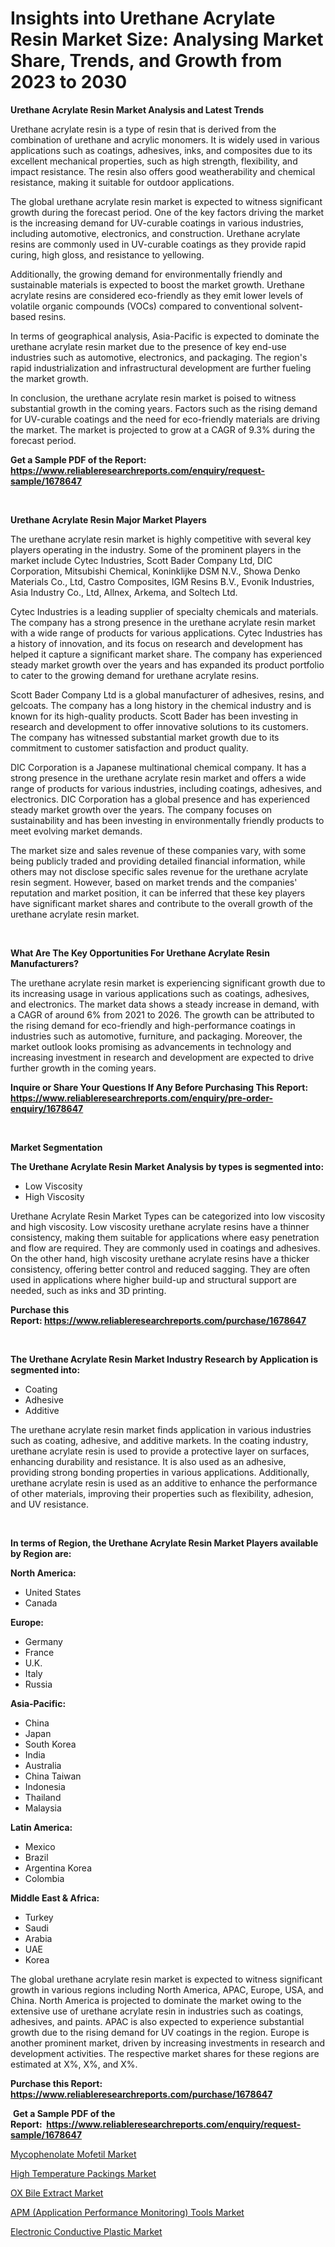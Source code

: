 <p><h1>Insights into Urethane Acrylate Resin Market Size: Analysing Market Share, Trends, and Growth from 2023 to 2030</h1></p><p><strong>Urethane Acrylate Resin Market Analysis and Latest Trends</strong></p>
<p><p>Urethane acrylate resin is a type of resin that is derived from the combination of urethane and acrylic monomers. It is widely used in various applications such as coatings, adhesives, inks, and composites due to its excellent mechanical properties, such as high strength, flexibility, and impact resistance. The resin also offers good weatherability and chemical resistance, making it suitable for outdoor applications.</p><p>The global urethane acrylate resin market is expected to witness significant growth during the forecast period. One of the key factors driving the market is the increasing demand for UV-curable coatings in various industries, including automotive, electronics, and construction. Urethane acrylate resins are commonly used in UV-curable coatings as they provide rapid curing, high gloss, and resistance to yellowing.</p><p>Additionally, the growing demand for environmentally friendly and sustainable materials is expected to boost the market growth. Urethane acrylate resins are considered eco-friendly as they emit lower levels of volatile organic compounds (VOCs) compared to conventional solvent-based resins.</p><p>In terms of geographical analysis, Asia-Pacific is expected to dominate the urethane acrylate resin market due to the presence of key end-use industries such as automotive, electronics, and packaging. The region's rapid industrialization and infrastructural development are further fueling the market growth.</p><p>In conclusion, the urethane acrylate resin market is poised to witness substantial growth in the coming years. Factors such as the rising demand for UV-curable coatings and the need for eco-friendly materials are driving the market. The market is projected to grow at a CAGR of 9.3% during the forecast period.</p></p>
<p><strong>Get a Sample PDF of the Report:&nbsp; <a href="https://www.reliableresearchreports.com/enquiry/request-sample/1678647">https://www.reliableresearchreports.com/enquiry/request-sample/1678647</a></strong></p>
<p>&nbsp;</p>
<p><strong>Urethane Acrylate Resin Major Market Players</strong></p>
<p><p>The urethane acrylate resin market is highly competitive with several key players operating in the industry. Some of the prominent players in the market include Cytec Industries, Scott Bader Company Ltd, DIC Corporation, Mitsubishi Chemical, Koninklijke DSM N.V., Showa Denko Materials Co., Ltd, Castro Composites, IGM Resins B.V., Evonik Industries, Asia Industry Co., Ltd, Allnex, Arkema, and Soltech Ltd.</p><p>Cytec Industries is a leading supplier of specialty chemicals and materials. The company has a strong presence in the urethane acrylate resin market with a wide range of products for various applications. Cytec Industries has a history of innovation, and its focus on research and development has helped it capture a significant market share. The company has experienced steady market growth over the years and has expanded its product portfolio to cater to the growing demand for urethane acrylate resins.</p><p>Scott Bader Company Ltd is a global manufacturer of adhesives, resins, and gelcoats. The company has a long history in the chemical industry and is known for its high-quality products. Scott Bader has been investing in research and development to offer innovative solutions to its customers. The company has witnessed substantial market growth due to its commitment to customer satisfaction and product quality.</p><p>DIC Corporation is a Japanese multinational chemical company. It has a strong presence in the urethane acrylate resin market and offers a wide range of products for various industries, including coatings, adhesives, and electronics. DIC Corporation has a global presence and has experienced steady market growth over the years. The company focuses on sustainability and has been investing in environmentally friendly products to meet evolving market demands.</p><p>The market size and sales revenue of these companies vary, with some being publicly traded and providing detailed financial information, while others may not disclose specific sales revenue for the urethane acrylate resin segment. However, based on market trends and the companies' reputation and market position, it can be inferred that these key players have significant market shares and contribute to the overall growth of the urethane acrylate resin market.</p></p>
<p>&nbsp;</p>
<p><strong>What Are The Key Opportunities For Urethane Acrylate Resin Manufacturers?</strong></p>
<p><p>The urethane acrylate resin market is experiencing significant growth due to its increasing usage in various applications such as coatings, adhesives, and electronics. The market data shows a steady increase in demand, with a CAGR of around 6% from 2021 to 2026. The growth can be attributed to the rising demand for eco-friendly and high-performance coatings in industries such as automotive, furniture, and packaging. Moreover, the market outlook looks promising as advancements in technology and increasing investment in research and development are expected to drive further growth in the coming years.</p></p>
<p><strong>Inquire or Share Your Questions If Any Before Purchasing This Report: <a href="https://www.reliableresearchreports.com/enquiry/pre-order-enquiry/1678647">https://www.reliableresearchreports.com/enquiry/pre-order-enquiry/1678647</a></strong></p>
<p>&nbsp;</p>
<p><strong>Market Segmentation</strong></p>
<p><strong>The Urethane Acrylate Resin Market Analysis by types is segmented into:</strong></p>
<p><ul><li>Low Viscosity</li><li>High Viscosity</li></ul></p>
<p><p>Urethane Acrylate Resin Market Types can be categorized into low viscosity and high viscosity. Low viscosity urethane acrylate resins have a thinner consistency, making them suitable for applications where easy penetration and flow are required. They are commonly used in coatings and adhesives. On the other hand, high viscosity urethane acrylate resins have a thicker consistency, offering better control and reduced sagging. They are often used in applications where higher build-up and structural support are needed, such as inks and 3D printing.</p></p>
<p><strong>Purchase this Report:&nbsp;<a href="https://www.reliableresearchreports.com/purchase/1678647">https://www.reliableresearchreports.com/purchase/1678647</a></strong></p>
<p>&nbsp;</p>
<p><strong>The Urethane Acrylate Resin Market Industry Research by Application is segmented into:</strong></p>
<p><ul><li>Coating</li><li>Adhesive</li><li>Additive</li></ul></p>
<p><p>The urethane acrylate resin market finds application in various industries such as coating, adhesive, and additive markets. In the coating industry, urethane acrylate resin is used to provide a protective layer on surfaces, enhancing durability and resistance. It is also used as an adhesive, providing strong bonding properties in various applications. Additionally, urethane acrylate resin is used as an additive to enhance the performance of other materials, improving their properties such as flexibility, adhesion, and UV resistance.</p></p>
<p>&nbsp;</p>
<p><strong>In terms of Region, the Urethane Acrylate Resin Market Players available by Region are:</strong></p>
<p>
    <p> <strong> North America: </strong>
        <ul>
            <li>United States</li>
            <li>Canada</li>
        </ul>
        </p> 
    <p> <strong> Europe: </strong>
        <ul>
            <li>Germany</li>
            <li>France</li>
            <li>U.K.</li>
            <li>Italy</li>
            <li>Russia</li>
        </ul>
        </p> 
    <p> <strong> Asia-Pacific: </strong>
        <ul>
            <li>China</li>
            <li>Japan</li>
            <li>South Korea</li>
            <li>India</li>
            <li>Australia</li>
            <li>China Taiwan</li>
            <li>Indonesia</li>
            <li>Thailand</li>
            <li>Malaysia</li>
        </ul>
        </p> 
    <p> <strong> Latin America: </strong>
        <ul>
            <li>Mexico</li>
            <li>Brazil</li>
            <li>Argentina Korea</li>
            <li>Colombia</li>
        </ul>
        </p> 
    <p> <strong> Middle East & Africa: </strong>
        <ul>
            <li>Turkey</li>
            <li>Saudi</li>
            <li>Arabia</li>
            <li>UAE</li>
            <li>Korea</li>
        </ul>
    </p>
    </p>
<p><p>The global urethane acrylate resin market is expected to witness significant growth in various regions including North America, APAC, Europe, USA, and China. North America is projected to dominate the market owing to the extensive use of urethane acrylate resin in industries such as coatings, adhesives, and paints. APAC is also expected to experience substantial growth due to the rising demand for UV coatings in the region. Europe is another prominent market, driven by increasing investments in research and development activities. The respective market shares for these regions are estimated at X%, X%, and X%.</p></p>
<p><strong>Purchase this Report: <a href="https://www.reliableresearchreports.com/purchase/1678647">https://www.reliableresearchreports.com/purchase/1678647</a></strong></p>
<p>&nbsp;<strong>Get a Sample PDF of the Report:&nbsp;&nbsp;<a href="https://www.reliableresearchreports.com/enquiry/request-sample/1678647">https://www.reliableresearchreports.com/enquiry/request-sample/1678647</a></strong></p>
<p><strong></strong></p>
<p><p><a href="https://github.com/maliyahmorrow6654/Market-Research-Report-List-1/blob/main/mycophenolate-mofetil-market.md">Mycophenolate Mofetil Market</a></p><p><a href="https://medium.com/@kyliemorgan1913/high-temperature-packings-market-size-growth-forecast-2023-2030-6ccf53ebc321">High Temperature Packings Market</a></p><p><a href="https://medium.com/@kejsioni/ox-bile-extract-market-size-growth-forecast-2023-2030-5178f9533efe">OX Bile Extract Market</a></p><p><a href="https://www.linkedin.com/pulse/apm-application-performance-monitoring-tools-market-size-1f/">APM (Application Performance Monitoring) Tools Market</a></p><p><a href="https://github.com/deliacustodio40/Market-Research-Report-List-1/blob/main/electronic-conductive-plastic-market.md">Electronic Conductive Plastic Market</a></p></p>